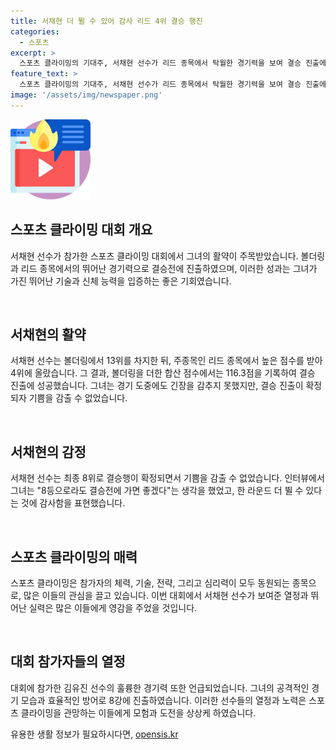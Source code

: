 ```yaml
---
title: 서채현 더 뛸 수 있어 감사 리드 4위 결승 행진
categories:
  - 스포츠
excerpt: >
  스포츠 클라이밍의 기대주, 서채현 선수가 리드 종목에서 탁월한 경기력을 보여 결승 진출에 성공했다. 세계랭킹 3위에 올라있는 리드 종목에서 안정적인 경기력을 보여 72.1점을 획득하며 4위에 올랐고, 볼더링을 더한 합산 점수는 116.3점을 기록했다. 서채현은 결승행 확정 소식에 기쁨을 감출 수 없었으며, 태권도 여자 57kg급에서는 김유진이 8강에 올랐다. (출처: MBC뉴스)
feature_text: >
  스포츠 클라이밍의 기대주, 서채현 선수가 리드 종목에서 탁월한 경기력을 보여 결승 진출에 성공했다. 세계랭킹 3위에 올라있는 리드 종목에서 안정적인 경기력을 보여 72.1점을 획득하며 4위에 올랐고, 볼더링을 더한 합산 점수는 116.3점을 기록했다. 서채현은 결승행 확정 소식에 기쁨을 감출 수 없었으며, 태권도 여자 57kg급에서는 김유진이 8강에 올랐다. (출처: MBC뉴스)
image: '/assets/img/newspaper.png'
---
```


<p><img src="/assets/img/news.png" alt="rentncar 속보" /></p>

<h2 data-ke-size="size26">스포츠 클라이밍 대회 개요</h2>

<p>서채현 선수가 참가한 스포츠 클라이밍 대회에서 그녀의 활약이 주목받았습니다. 볼더링과 리드 종목에서의 뛰어난 경기력으로 결승전에 진출하였으며, 이러한 성과는 그녀가 가진 뛰어난 기술과 신체 능력을 입증하는 좋은 기회였습니다.</p>

<p data-ke-size="size16">&nbsp;</p>

<h2 data-ke-size="size26">서채현의 활약</h2>

<p>서채현 선수는 볼더링에서 13위를 차지한 뒤, 주종목인 리드 종목에서 높은 점수를 받아 4위에 올랐습니다. 그 결과, 볼더링을 더한 합산 점수에서는 116.3점을 기록하여 결승 진출에 성공했습니다. 그녀는 경기 도중에도 긴장을 감추지 못했지만, 결승 진출이 확정되자 기쁨을 감출 수 없었습니다.</p>

<p data-ke-size="size16">&nbsp;</p>

<h2 data-ke-size="size26">서채현의 감정</h2>

<p>서채현 선수는 최종 8위로 결승행이 확정되면서 기쁨을 감출 수 없었습니다. 인터뷰에서 그녀는 "8등으로라도 결승전에 가면 좋겠다"는 생각을 했었고, 한 라운드 더 뛸 수 있다는 것에 감사함을 표현했습니다.</p>

<p data-ke-size="size16">&nbsp;</p>

<h2 data-ke-size="size26">스포츠 클라이밍의 매력</h2>

<p>스포츠 클라이밍은 참가자의 체력, 기술, 전략, 그리고 심리력이 모두 동원되는 종목으로, 많은 이들의 관심을 끌고 있습니다. 이번 대회에서 서채현 선수가 보여준 열정과 뛰어난 실력은 많은 이들에게 영감을 주었을 것입니다.</p>

<p data-ke-size="size16">&nbsp;</p>

<h2 data-ke-size="size26">대회 참가자들의 열정</h2>

<p>대회에 참가한 김유진 선수의 훌륭한 경기력 또한 언급되었습니다. 그녀의 공격적인 경기 모습과 효율적인 방어로 8강에 진출하였습니다. 이러한 선수들의 열정과 노력은 스포츠 클라이밍을 관망하는 이들에게 모험과 도전을 상상케 하였습니다.</p>
유용한 생활 정보가 필요하시다면, <a href="https://opensis.kr" rel="dofollow">opensis.kr</a>


